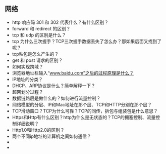 ## 网络

- http 响应码 301 和 302 代表什么？有什么区别？
- forward 和 redirect 的区别？
- tcp 和 udp 的区别是什么？
- tcp 为什么三次握手？TCP三次握手数据丢失了怎么办？那如果后面又找到了呢？
- tcp粘包是怎么产生的？
- get 和 post 请求的区别？
- 如何实现跨域？
- 浏览器地址栏输入“www.baidu.com”之后的过程原理是什么？
- IP地址的分类？
- DHCP、ARP协议是什么？简单解释一下？
- 超网划分过程？
- 数据链路层是做什么的？如何进行流量控制？
- 网络模型的分层、IP和Mac地址在那个层、TCP和HTTP分别在那个层？
- TCP滑动窗口？TCP为什么可靠？TCP的同传，拆包与组装包是什么意思？
- Https和Http有什么区别？http为什么是无状态的？TCP的拥塞控制、流量控制详细说明？
- Http1.0和Http2.0的区别？
- 两个不同ip地址的计算机之间如何通信？
-
-
